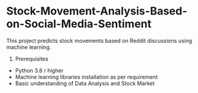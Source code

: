 # Stock-Movement-Analysis-Based-on-Social-Media-Sentiment
This project predicts stock movements based on Reddit discussions using machine learning.
1. Prerequisites
* Python 3.8 r higher
* Machine learning libraries installation as per requirement
* Basic understanding of Data Analysis and Stock Market 
